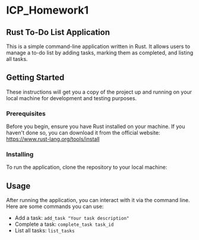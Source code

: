 # ICP_Homework1

## Rust To-Do List Application

This is a simple command-line application written in Rust. It allows users to manage a to-do list by adding tasks, marking them as completed, and listing all tasks.

## Getting Started

These instructions will get you a copy of the project up and running on your local machine for development and testing purposes.

### Prerequisites

Before you begin, ensure you have Rust installed on your machine. If you haven't done so, you can download it from the official website: https://www.rust-lang.org/tools/install

### Installing

To run the application, clone the repository to your local machine:

## Usage

After running the application, you can interact with it via the command line. Here are some commands you can use:

- Add a task: `add_task "Your task description"`
- Complete a task: `complete_task task_id`
- List all tasks: `list_tasks`